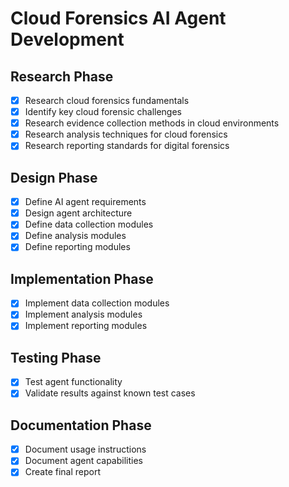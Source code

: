 # Cloud Forensics AI Agent Development

## Research Phase
- [x] Research cloud forensics fundamentals
- [x] Identify key cloud forensic challenges
- [x] Research evidence collection methods in cloud environments
- [x] Research analysis techniques for cloud forensics
- [x] Research reporting standards for digital forensics

## Design Phase
- [x] Define AI agent requirements
- [x] Design agent architecture
- [x] Define data collection modules
- [x] Define analysis modules
- [x] Define reporting modules

## Implementation Phase
- [x] Implement data collection modules
- [x] Implement analysis modules
- [x] Implement reporting modules

## Testing Phase
- [x] Test agent functionality
- [x] Validate results against known test cases

## Documentation Phase
- [x] Document usage instructions
- [x] Document agent capabilities
- [x] Create final report
